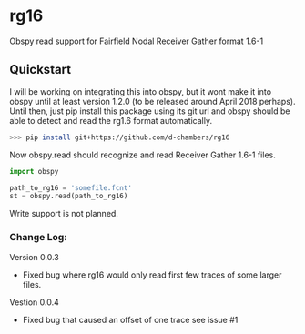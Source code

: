 # rg16


Obspy read support for Fairfield Nodal Receiver Gather format 1.6-1

Quickstart
---------

I will be working on integrating this into obspy, but it wont make it into obspy
until at least version 1.2.0 (to be released around April 2018 perhaps).
Until then, just pip install this package using its git url
and obspy should be able to detect and read the rg1.6 format automatically.

```bash
>>> pip install git+https://github.com/d-chambers/rg16
```

Now obspy.read should recognize and read Receiver Gather 1.6-1 files.

```python
import obspy

path_to_rg16 = 'somefile.fcnt'
st = obspy.read(path_to_rg16)
```

Write support is not planned.

### Change Log:


Version 0.0.3
* Fixed bug where rg16 would only read first few traces of some larger files.

Vestion 0.0.4
* Fixed bug that caused an offset of one trace see issue #1